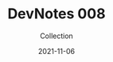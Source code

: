 ---
title: "DevNotes 008"
subtitle: "Collection"
abstract: ""
date: 2021-11-06
draft: true
layout: devPost.hbs
---